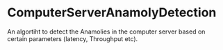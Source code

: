 # ComputerServerAnamolyDetection

An algortiht to detect the Anamolies in the computer server based on certain parameters (latency, Throughput etc). 
